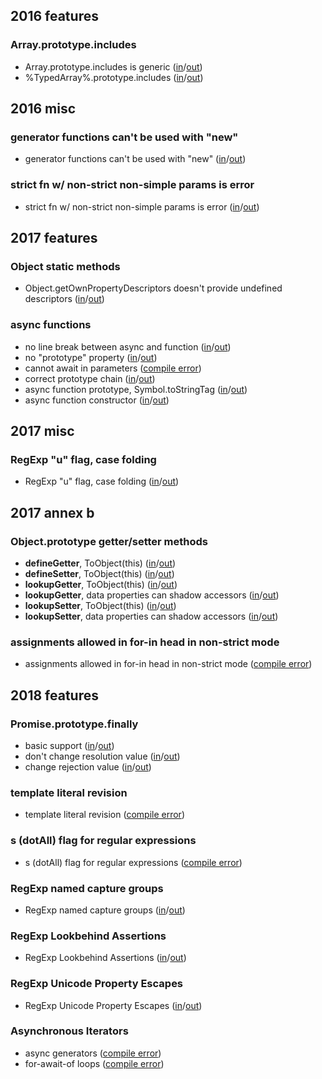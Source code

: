 
## 2016 features

### Array.prototype.includes
- Array.prototype.includes is generic ([in](https://github.com/teppeis/closure-compiler-es6-compat-table/blob/master/es2016plus/v20180319/2016_features/Array.prototype.includes/Array.prototype.includes_is_generic/in.js)/[out](https://github.com/teppeis/closure-compiler-es6-compat-table/blob/master/es2016plus/v20180319/2016_features/Array.prototype.includes/Array.prototype.includes_is_generic/out.js))
- %TypedArray%.prototype.includes ([in](https://github.com/teppeis/closure-compiler-es6-compat-table/blob/master/es2016plus/v20180319/2016_features/Array.prototype.includes/%25TypedArray%25.prototype.includes/in.js)/[out](https://github.com/teppeis/closure-compiler-es6-compat-table/blob/master/es2016plus/v20180319/2016_features/Array.prototype.includes/%25TypedArray%25.prototype.includes/out.js))

## 2016 misc

### generator functions can't be used with "new"
- generator functions can't be used with "new" ([in](https://github.com/teppeis/closure-compiler-es6-compat-table/blob/master/es2016plus/v20180319/2016_misc/generator_functions_cant_be_used_with_new/in.js)/[out](https://github.com/teppeis/closure-compiler-es6-compat-table/blob/master/es2016plus/v20180319/2016_misc/generator_functions_cant_be_used_with_new/out.js))

### strict fn w/ non-strict non-simple params is error
- strict fn w/ non-strict non-simple params is error ([in](https://github.com/teppeis/closure-compiler-es6-compat-table/blob/master/es2016plus/v20180319/2016_misc/strict_fn_w__non-strict_non-simple_params_is_error/in.js)/[out](https://github.com/teppeis/closure-compiler-es6-compat-table/blob/master/es2016plus/v20180319/2016_misc/strict_fn_w__non-strict_non-simple_params_is_error/out.js))

## 2017 features

### Object static methods
- Object.getOwnPropertyDescriptors doesn't provide undefined descriptors ([in](https://github.com/teppeis/closure-compiler-es6-compat-table/blob/master/es2016plus/v20180319/2017_features/Object_static_methods/Object.getOwnPropertyDescriptors_doesnt_provide_undefined_descriptors/in.js)/[out](https://github.com/teppeis/closure-compiler-es6-compat-table/blob/master/es2016plus/v20180319/2017_features/Object_static_methods/Object.getOwnPropertyDescriptors_doesnt_provide_undefined_descriptors/out.js))

### async functions
- no line break between async and function ([in](https://github.com/teppeis/closure-compiler-es6-compat-table/blob/master/es2016plus/v20180319/2017_features/async_functions/no_line_break_between_async_and_function/in.js)/[out](https://github.com/teppeis/closure-compiler-es6-compat-table/blob/master/es2016plus/v20180319/2017_features/async_functions/no_line_break_between_async_and_function/out.js))
- no "prototype" property ([in](https://github.com/teppeis/closure-compiler-es6-compat-table/blob/master/es2016plus/v20180319/2017_features/async_functions/no_prototype_property/in.js)/[out](https://github.com/teppeis/closure-compiler-es6-compat-table/blob/master/es2016plus/v20180319/2017_features/async_functions/no_prototype_property/out.js))
- cannot await in parameters ([compile error](https://github.com/teppeis/closure-compiler-es6-compat-table/blob/master/es2016plus/v20180319/2017_features/async_functions/cannot_await_in_parameters/error.txt))
- correct prototype chain ([in](https://github.com/teppeis/closure-compiler-es6-compat-table/blob/master/es2016plus/v20180319/2017_features/async_functions/correct_prototype_chain/in.js)/[out](https://github.com/teppeis/closure-compiler-es6-compat-table/blob/master/es2016plus/v20180319/2017_features/async_functions/correct_prototype_chain/out.js))
- async function prototype, Symbol.toStringTag ([in](https://github.com/teppeis/closure-compiler-es6-compat-table/blob/master/es2016plus/v20180319/2017_features/async_functions/async_function_prototype%2C_Symbol.toStringTag/in.js)/[out](https://github.com/teppeis/closure-compiler-es6-compat-table/blob/master/es2016plus/v20180319/2017_features/async_functions/async_function_prototype%2C_Symbol.toStringTag/out.js))
- async function constructor ([in](https://github.com/teppeis/closure-compiler-es6-compat-table/blob/master/es2016plus/v20180319/2017_features/async_functions/async_function_constructor/in.js)/[out](https://github.com/teppeis/closure-compiler-es6-compat-table/blob/master/es2016plus/v20180319/2017_features/async_functions/async_function_constructor/out.js))

## 2017 misc

### RegExp "u" flag, case folding
- RegExp "u" flag, case folding ([in](https://github.com/teppeis/closure-compiler-es6-compat-table/blob/master/es2016plus/v20180319/2017_misc/RegExp_u_flag%2C_case_folding/in.js)/[out](https://github.com/teppeis/closure-compiler-es6-compat-table/blob/master/es2016plus/v20180319/2017_misc/RegExp_u_flag%2C_case_folding/out.js))

## 2017 annex b

### Object.prototype getter/setter methods
- __defineGetter__, ToObject(this) ([in](https://github.com/teppeis/closure-compiler-es6-compat-table/blob/master/es2016plus/v20180319/2017_annex_b/Object.prototype_getter_setter_methods/__defineGetter__%2C_ToObject_this_/in.js)/[out](https://github.com/teppeis/closure-compiler-es6-compat-table/blob/master/es2016plus/v20180319/2017_annex_b/Object.prototype_getter_setter_methods/__defineGetter__%2C_ToObject_this_/out.js))
- __defineSetter__, ToObject(this) ([in](https://github.com/teppeis/closure-compiler-es6-compat-table/blob/master/es2016plus/v20180319/2017_annex_b/Object.prototype_getter_setter_methods/__defineSetter__%2C_ToObject_this_/in.js)/[out](https://github.com/teppeis/closure-compiler-es6-compat-table/blob/master/es2016plus/v20180319/2017_annex_b/Object.prototype_getter_setter_methods/__defineSetter__%2C_ToObject_this_/out.js))
- __lookupGetter__, ToObject(this) ([in](https://github.com/teppeis/closure-compiler-es6-compat-table/blob/master/es2016plus/v20180319/2017_annex_b/Object.prototype_getter_setter_methods/__lookupGetter__%2C_ToObject_this_/in.js)/[out](https://github.com/teppeis/closure-compiler-es6-compat-table/blob/master/es2016plus/v20180319/2017_annex_b/Object.prototype_getter_setter_methods/__lookupGetter__%2C_ToObject_this_/out.js))
- __lookupGetter__, data properties can shadow accessors ([in](https://github.com/teppeis/closure-compiler-es6-compat-table/blob/master/es2016plus/v20180319/2017_annex_b/Object.prototype_getter_setter_methods/__lookupGetter__%2C_data_properties_can_shadow_accessors/in.js)/[out](https://github.com/teppeis/closure-compiler-es6-compat-table/blob/master/es2016plus/v20180319/2017_annex_b/Object.prototype_getter_setter_methods/__lookupGetter__%2C_data_properties_can_shadow_accessors/out.js))
- __lookupSetter__, ToObject(this) ([in](https://github.com/teppeis/closure-compiler-es6-compat-table/blob/master/es2016plus/v20180319/2017_annex_b/Object.prototype_getter_setter_methods/__lookupSetter__%2C_ToObject_this_/in.js)/[out](https://github.com/teppeis/closure-compiler-es6-compat-table/blob/master/es2016plus/v20180319/2017_annex_b/Object.prototype_getter_setter_methods/__lookupSetter__%2C_ToObject_this_/out.js))
- __lookupSetter__, data properties can shadow accessors ([in](https://github.com/teppeis/closure-compiler-es6-compat-table/blob/master/es2016plus/v20180319/2017_annex_b/Object.prototype_getter_setter_methods/__lookupSetter__%2C_data_properties_can_shadow_accessors/in.js)/[out](https://github.com/teppeis/closure-compiler-es6-compat-table/blob/master/es2016plus/v20180319/2017_annex_b/Object.prototype_getter_setter_methods/__lookupSetter__%2C_data_properties_can_shadow_accessors/out.js))

### assignments allowed in for-in head in non-strict mode
- assignments allowed in for-in head in non-strict mode ([compile error](https://github.com/teppeis/closure-compiler-es6-compat-table/blob/master/es2016plus/v20180319/2017_annex_b/assignments_allowed_in_for-in_head_in_non-strict_mode/error.txt))

## 2018 features

### Promise.prototype.finally
- basic support ([in](https://github.com/teppeis/closure-compiler-es6-compat-table/blob/master/es2016plus/v20180319/2018_features/Promise.prototype.finally/basic_support/in.js)/[out](https://github.com/teppeis/closure-compiler-es6-compat-table/blob/master/es2016plus/v20180319/2018_features/Promise.prototype.finally/basic_support/out.js))
- don't change resolution value ([in](https://github.com/teppeis/closure-compiler-es6-compat-table/blob/master/es2016plus/v20180319/2018_features/Promise.prototype.finally/dont_change_resolution_value/in.js)/[out](https://github.com/teppeis/closure-compiler-es6-compat-table/blob/master/es2016plus/v20180319/2018_features/Promise.prototype.finally/dont_change_resolution_value/out.js))
- change rejection value ([in](https://github.com/teppeis/closure-compiler-es6-compat-table/blob/master/es2016plus/v20180319/2018_features/Promise.prototype.finally/change_rejection_value/in.js)/[out](https://github.com/teppeis/closure-compiler-es6-compat-table/blob/master/es2016plus/v20180319/2018_features/Promise.prototype.finally/change_rejection_value/out.js))

### template literal revision
- template literal revision ([compile error](https://github.com/teppeis/closure-compiler-es6-compat-table/blob/master/es2016plus/v20180319/2018_features/template_literal_revision/error.txt))

### s (dotAll) flag for regular expressions
- s (dotAll) flag for regular expressions ([compile error](https://github.com/teppeis/closure-compiler-es6-compat-table/blob/master/es2016plus/v20180319/2018_features/s__dotAll__flag_for_regular_expressions/error.txt))

### RegExp named capture groups
- RegExp named capture groups ([in](https://github.com/teppeis/closure-compiler-es6-compat-table/blob/master/es2016plus/v20180319/2018_features/RegExp_named_capture_groups/in.js)/[out](https://github.com/teppeis/closure-compiler-es6-compat-table/blob/master/es2016plus/v20180319/2018_features/RegExp_named_capture_groups/out.js))

### RegExp Lookbehind Assertions
- RegExp Lookbehind Assertions ([in](https://github.com/teppeis/closure-compiler-es6-compat-table/blob/master/es2016plus/v20180319/2018_features/RegExp_Lookbehind_Assertions/in.js)/[out](https://github.com/teppeis/closure-compiler-es6-compat-table/blob/master/es2016plus/v20180319/2018_features/RegExp_Lookbehind_Assertions/out.js))

### RegExp Unicode Property Escapes
- RegExp Unicode Property Escapes ([in](https://github.com/teppeis/closure-compiler-es6-compat-table/blob/master/es2016plus/v20180319/2018_features/RegExp_Unicode_Property_Escapes/in.js)/[out](https://github.com/teppeis/closure-compiler-es6-compat-table/blob/master/es2016plus/v20180319/2018_features/RegExp_Unicode_Property_Escapes/out.js))

### Asynchronous Iterators
- async generators ([compile error](https://github.com/teppeis/closure-compiler-es6-compat-table/blob/master/es2016plus/v20180319/2018_features/Asynchronous_Iterators/async_generators/error.txt))
- for-await-of loops ([compile error](https://github.com/teppeis/closure-compiler-es6-compat-table/blob/master/es2016plus/v20180319/2018_features/Asynchronous_Iterators/for-await-of_loops/error.txt))